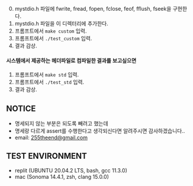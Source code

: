 0. mystdio.h 파일에 fwrite, fread, fopen, fclose, feof, fflush, fseek을 구현한다.
1. mystdio.h 파일을 이 디렉터리에 추가한다.
2. 프롬프트에서 `make custom` 입력.
3. 프롬프트에서 `./test_custom` 입력.
4. 결과 감상.

#### 시스템에서 제공하는 헤더파일로 컴파일한 결과를 보고싶으면
1. 프롬프트에서 `make std` 입력.
2. 프롬프트에서 `./test_std` 입력.
3. 결과 감상.

## NOTICE
- 명세되지 않는 부분은 되도록 빼려고 했는데
- 명세랑 다르게 assert를 수행한다고 생각되신다면 알려주시면 감사하겠습니다..
- email: 255theend@gmail.com

## TEST ENVIRONMENT
- replit (UBUNTU 20.04.2 LTS, bash, gcc 11.3.0)
- mac (Sonoma 14.4.1, zsh, clang 15.0.0)
